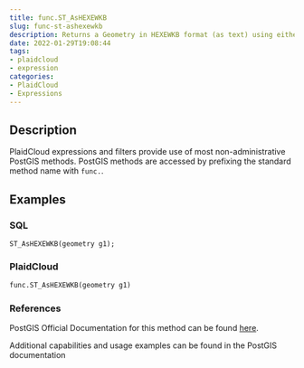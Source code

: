 ```yaml
---
title: func.ST_AsHEXEWKB
slug: func-st-ashexewkb
description: Returns a Geometry in HEXEWKB format (as text) using either little-endian (NDR) or big-endian (XDR) encoding
date: 2022-01-29T19:08:44
tags:
- plaidcloud
- expression
categories:
- PlaidCloud
- Expressions
---
```



## Description


PlaidCloud expressions and filters provide use of most non-administrative PostGIS methods. PostGIS methods are accessed by prefixing the standard method name with `func.`.



## Examples


### SQL



```
ST_AsHEXEWKB(geometry g1);
```


### PlaidCloud



```python
func.ST_AsHEXEWKB(geometry g1)
```


### References


PostGIS Official Documentation for this method can be found [here](https://postgis.net/docs/manual-3.1/ST_AsHEXEWKB.html).



Additional capabilities and usage examples can be found in the PostGIS documentation

